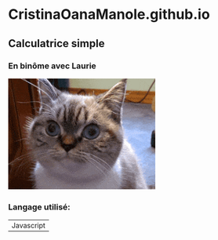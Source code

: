 # CristinaOanaManole.github.io

## Calculatrice simple
### En binôme avec Laurie 


![](./assets/img/giphycat.gif)

### Langage utilisé:
<table>
<tr>
<td>Javascript</td>
</tr>
</table>

